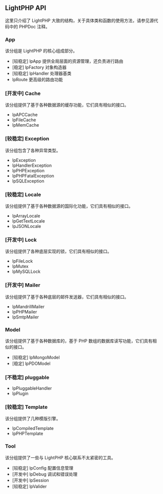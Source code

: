 ## LightPHP API
这里只介绍了 LightPHP 大致的结构，关于具体类和函数的使用方法，请参见源代码中的 PHPDoc 注释。

### App
该分组是 LightPHP 的核心组成部分。

* [较稳定] lpApp 提供全局层面的资源管理，还负责进行路由
* [稳定] lpFactory 对象构造器
* [较稳定] lpHandler 处理器基类
* lpRoute 更高级的路由功能

### [开发中] Cache
该分组提供了基于各种数据源的缓存功能，它们具有相似的接口。

* lpAPCCache
* lpFileCache
* lpMemCache

### [较稳定] Exception
该分组包含了各种异常类型。

* lpException
* lpHandlerException
* lpPHPException
* lpPHPFatalException
* lpSQLException

### [较稳定] Locale
该分组提供了基于各种数据源的国际化功能，它们具有相似的接口。

* lpArrayLocale
* lpGetTextLocale
* lpJSONLocale

### [开发中] Lock
该分组提供了各种底层实现的锁，它们具有相似的接口。

* lpFileLock
* lpMutex
* lpMySQLLock

### [开发中] Mailer
该分组提供了基于各种底层的邮件发送器，它们具有相似的接口。

* lpMandrillMailer
* lpPHPMailer
* lpSmtpMailer

### Model
该分组提供了基于各种数据库的，基于 PHP 数组的数据库读写功能，它们具有相似的接口。

* [较稳定] lpMongoModel
* [稳定] lpPDOModel

### [不稳定] pluggable

* lpPluggableHandler
* lpPlugin

### [较稳定] Template
该分组提供了几种模版引擎。

* lpCompiledTemplate
* lpPHPTemplate

### Tool
该分组提供了一些与 LightPHP 核心联系不太紧密的工具。

* [较稳定] lpConfig 配置信息管理
* [开发中] lpDebug 调试和错误处理
* [开发中] lpSession
* [较稳定] lpValider